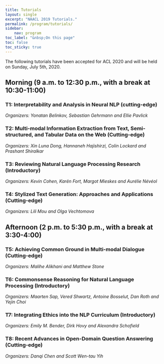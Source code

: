 ```yaml
---
title: Tutorials
layout: single
excerpt: "NAACL 2019 Tutorials."
permalink: /program/tutorials/
sidebar: 
    nav: program
toc_label: "&nbsp;On this page"
toc: false
toc_sticky: true
---
```


The following tutorials have been accepted for ACL 2020 and will be held on Sunday, July 5th, 2020. 


## Morning (9 a.m. to 12:30 p.m., with a break at 10:30-11:00)      
        
### T1: Interpretability and Analysis in Neural NLP (cutting-edge) <br/>
*Organizers: Yonatan Belinkov, Sebastian Gehrmann and Ellie Pavlick* 

### T2: Multi-modal Information Extraction from Text, Semi-structured, and Tabular Data on the Web (Cutting-edge) <br/>
*Organizers: Xin Luna Dong, Hannaneh Hajishirzi, Colin Lockard and Prashant Shiralkar* 

### T3: Reviewing Natural Language Processing Research (Introductory) <br/>
*Organizers: Kevin Cohen, Karën Fort, Margot Mieskes and Aurélie Névéol* 

### T4: Stylized Text Generation: Approaches and Applications (Cutting-edge) <br/>
*Organizers: Lili Mou and Olga Vechtomova* 
            
## Afternoon (2 p.m. to 5:30 p.m., with a break at 3:30-4:00)

### T5: Achieving Common Ground in Multi-modal Dialogue (Cutting-edge) <br/>
*Organizers: Malihe Alikhani and Matthew Stone* 

### T6: Commonsense Reasoning for Natural Language Processing (Introductory) <br/>
*Organizers: Maarten Sap, Vered Shwartz, Antoine Bosselut, Dan Roth and Yejin Choi* 

### T7: Integrating Ethics into the NLP Curriculum (Introductory) <br/>
*Organizers: Emily M. Bender, Dirk Hovy and Alexandra Schofield* 

### T8: Recent Advances in Open-Domain Question Answering (Cutting-edge) <br/>
*Organizers: Danqi Chen and Scott Wen-tau Yih* 

